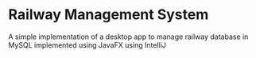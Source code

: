 # Railway Management System
A simple implementation of a desktop app to manage railway database in MySQL implemented using JavaFX using IntelliJ
